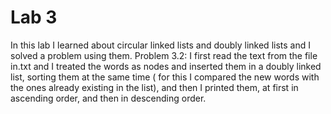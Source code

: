 # Lab 3
In this lab I learned about circular linked lists and doubly linked lists and I solved a problem using them.
Problem 3.2: I first read the text from the file in.txt and I treated the words as nodes and inserted them in a doubly linked list, sorting them at the same time ( for this I compared the new words with the ones already existing in the list), and then I printed them, at first in ascending order, and then in descending order.

